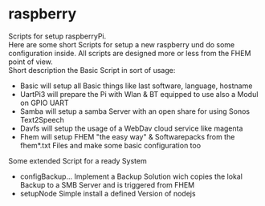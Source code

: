 # raspberry
Scripts for setup raspberryPi.  
Here are some short Scripts for setup a new raspberry und do some configuration inside.
All scripts are designed more or less from the FHEM point of view.  
Short description the Basic Script in sort of usage:

* Basic will setup all Basic things like last software, language, hostname
* UartPi3 will prepare the Pi with Wlan & BT equipped to use also a Modul on GPIO UART
* Samba   will setup a samba Server with an open share for using Sonos Text2Speech
* Davfs   will setup the usage of a WebDav cloud service like magenta
* Fhem    will setup FHEM "the easy way" & Softwarepacks from the fhem*.txt Files and make some basic configuration too

Some extended Script for a ready System  
* configBackup...   Implement a Backup Solution wich copies the lokal Backup to a SMB Server and is triggered from FHEM
* setupNode         Simple install a defined Version of nodejs
